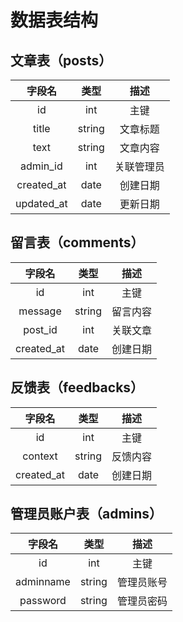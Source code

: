 数据表结构
====
## 文章表（posts）

字段名|类型|描述
:----:|:----:|:---:
id        |int   |主键
title     |string|文章标题
text      |string|文章内容
admin_id  |int   |关联管理员
created_at|date  |创建日期
updated_at|date  |更新日期

## 留言表（comments）

字段名|类型|描述
:----:|:----:|:---:
id        |int   |主键
message   |string|留言内容
post_id   |int   |关联文章
created_at|date  |创建日期 

## 反馈表（feedbacks）

字段名|类型|描述
:----:|:----:|:---:
id        |int   |主键
context   |string|反馈内容
created_at|date  |创建日期

## 管理员账户表（admins）

字段名|类型|描述
:----:|:----:|:---:
id        |int     |主键
adminname |string  |管理员账号
password  |string  |管理员密码 

